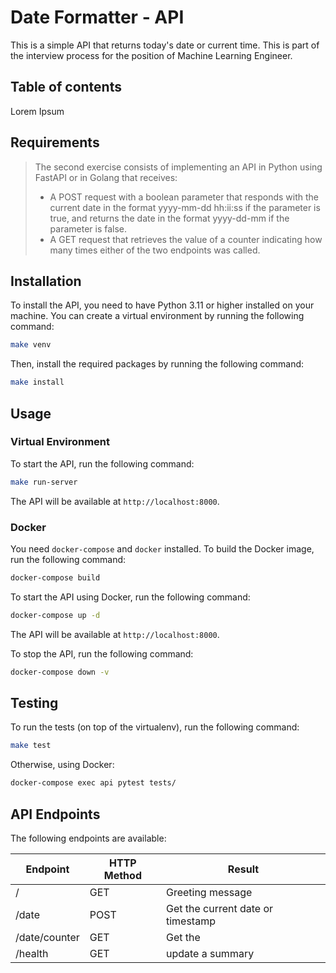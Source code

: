 # Date Formatter - API

This is a simple API that returns today's date or current time. This is part of the interview process for the position of Machine Learning Engineer.

## Table of contents

Lorem Ipsum

## Requirements

> The second exercise consists of implementing an API in Python using FastAPI or in Golang that receives:
> - A POST request with a boolean parameter that responds with the current date in the format yyyy-mm-dd hh:ii:ss if the parameter is true, and returns the date in the format yyyy-dd-mm if the parameter is false.
> - A GET request that retrieves the value of a counter indicating how many times either of the two endpoints was called.

## Installation

To install the API, you need to have Python 3.11 or higher installed on your machine. You can create a virtual environment by running the following command:

```bash
make venv
```

Then, install the required packages by running the following command:

```bash
make install
```

## Usage

### Virtual Environment

To start the API, run the following command:

```bash
make run-server
```

The API will be available at `http://localhost:8000`.

### Docker

You need `docker-compose` and `docker` installed. To build the Docker image, run the following command:

```bash
docker-compose build
```

To start the API using Docker, run the following command:

```bash
docker-compose up -d
```

The API will be available at `http://localhost:8000`.

To stop the API, run the following command:

```bash
docker-compose down -v
```


## Testing

To run the tests (on top of the virtualenv), run the following command:

```bash
make test
```

Otherwise, using Docker:

```bash
docker-compose exec api pytest tests/
```

## API Endpoints

The following endpoints are available:

| Endpoint        | HTTP Method	 | Result                            |
|-----------------|--------------|-----------------------------------|
| /	              | GET          | Greeting message                  |
| /date	          | POST	        | Get the current date or timestamp |
| /date/counter   | 	GET         | 	Get the                          |
| /health	        | GET	         | 	update a summary                 |
